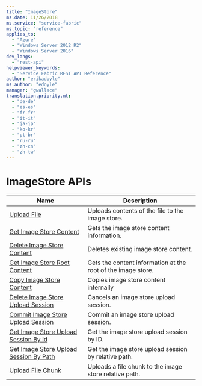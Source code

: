 ```yaml
---
title: "ImageStore"
ms.date: 11/26/2018
ms.service: "service-fabric"
ms.topic: "reference"
applies_to: 
  - "Azure"
  - "Windows Server 2012 R2"
  - "Windows Server 2016"
dev_langs: 
  - "rest-api"
helpviewer_keywords: 
  - "Service Fabric REST API Reference"
author: "erikadoyle"
ms.author: "edoyle"
manager: "gwallace"
translation.priority.mt: 
  - "de-de"
  - "es-es"
  - "fr-fr"
  - "it-it"
  - "ja-jp"
  - "ko-kr"
  - "pt-br"
  - "ru-ru"
  - "zh-cn"
  - "zh-tw"
---
```

# ImageStore APIs

| Name | Description |
| --- | --- |
| [Upload File](sfclient-v64-api-uploadfile.md) | Uploads contents of the file to the image store.<br/> |
| [Get Image Store Content](sfclient-v64-api-getimagestorecontent.md) | Gets the image store content information.<br/> |
| [Delete Image Store Content](sfclient-v64-api-deleteimagestorecontent.md) | Deletes existing image store content.<br/> |
| [Get Image Store Root Content](sfclient-v64-api-getimagestorerootcontent.md) | Gets the content information at the root of the image store.<br/> |
| [Copy Image Store Content](sfclient-v64-api-copyimagestorecontent.md) | Copies image store content internally<br/> |
| [Delete Image Store Upload Session](sfclient-v64-api-deleteimagestoreuploadsession.md) | Cancels an image store upload session.<br/> |
| [Commit Image Store Upload Session](sfclient-v64-api-commitimagestoreuploadsession.md) | Commit an image store upload session.<br/> |
| [Get Image Store Upload Session By Id](sfclient-v64-api-getimagestoreuploadsessionbyid.md) | Get the image store upload session by ID.<br/> |
| [Get Image Store Upload Session By Path](sfclient-v64-api-getimagestoreuploadsessionbypath.md) | Get the image store upload session by relative path.<br/> |
| [Upload File Chunk](sfclient-v64-api-uploadfilechunk.md) | Uploads a file chunk to the image store relative path.<br/> |

